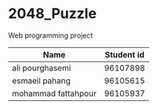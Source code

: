 # 2048_Puzzle
Web programming project

| Name  | Student id |
| ------------- | ------------- |
| ali pourghasemi  | 96107898  |
| esmaeil pahang  | 96105615  |
| mohammad fattahpour  | 96105937  |
